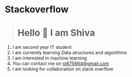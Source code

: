 # Stackoverflow
> #  Hello  👋 I am Shiva   




1. I am second year IT student 
2.  I am currently  learning Data structures and algorithms 
3.  I am interested in machine learning 
4.   You can contact me on st675664@gmail.com
5.   I am looking for  collaboration on stack overflow





